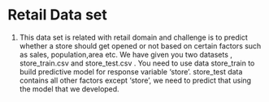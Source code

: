 # Retail Data set
1. This data set is related with retail domain and challenge is to predict whether a store should get opened or not based on certain factors such as sales, population,area etc. We have given you two datasets , store_train.csv and store_test.csv . You need to use data store_train to build predictive model for response variable ‘store’. store_test data contains all other factors except ‘store’, we need to predict that using the model that we developed.